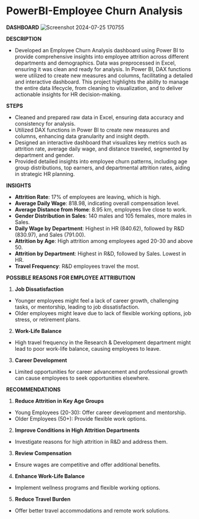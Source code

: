 # PowerBI-Employee Churn Analysis

**DASHBOARD**
![Screenshot 2024-07-25 170755](https://github.com/user-attachments/assets/696ace8e-5a5e-4026-9ccf-81590689c182)

**DESCRIPTION** 
- Developed an Employee Churn Analysis dashboard using Power BI to provide comprehensive insights into employee attrition across different departments and demographics. Data was preprocessed in Excel, ensuring it was clean and ready for analysis. In Power BI, DAX functions were utilized to create new measures and columns, facilitating a detailed and interactive dashboard. This project highlights the ability to manage the entire data lifecycle, from cleaning to visualization, and to deliver actionable insights for HR decision-making.
  
**STEPS**
+ Cleaned and prepared raw data in Excel, ensuring data accuracy and consistency for analysis.
+ Utilized DAX functions in Power BI to create new measures and columns, enhancing data granularity and insight depth.
+ Designed an interactive dashboard that visualizes key metrics such as attrition rate, average daily wage, and distance traveled, segmented by department and gender.
+ Provided detailed insights into employee churn patterns, including age group distributions, top earners, and departmental attrition rates, aiding in strategic HR planning.

**INSIGHTS**
- **Attrition Rate**:
17% of employees are leaving, which is high.
- **Average Daily Wage**:
818.98, indicating overall compensation level.
- **Average Distance from Home**:
8.95 km, employees live close to work.
- **Gender Distribution in Sales**:
140 males and 105 females, more males in Sales.
- **Daily Wage by Department**:
Highest in HR (840.62), followed by R&D (830.97), and Sales (791.00).
- **Attrition by Age**:
High attrition among employees aged 20-30 and above 50.
- **Attrition by Department**:
Highest in R&D, followed by Sales. Lowest in HR.
- **Travel Frequency**:
R&D employees travel the most.

**POSSIBLE REASONS FOR EMPLOYEE ATTRIBUTION**
1. **Job Dissatisfaction**
- Younger employees might feel a lack of career growth, challenging tasks, or mentorship, leading to job dissatisfaction.
- Older employees might leave due to lack of flexible working options, job stress, or retirement plans.
2. **Work-Life Balance**
- High travel frequency in the Research & Development department might lead to poor work-life balance, causing employees to leave.
3. **Career Development**
- Limited opportunities for career advancement and professional growth can cause employees to seek opportunities elsewhere.

**RECOMMENDATIONS**
1. **Reduce Attrition in Key Age Groups**
- Young Employees (20-30): Offer career development and mentorship.
- Older Employees (50+): Provide flexible work options.
2. **Improve Conditions in High Attrition Departments**
- Investigate reasons for high attrition in R&D and address them.
3. **Review Compensation**
- Ensure wages are competitive and offer additional benefits.
4. **Enhance Work-Life Balance**
- Implement wellness programs and flexible working options.
5. **Reduce Travel Burden**
- Offer better travel accommodations and remote work solutions.

